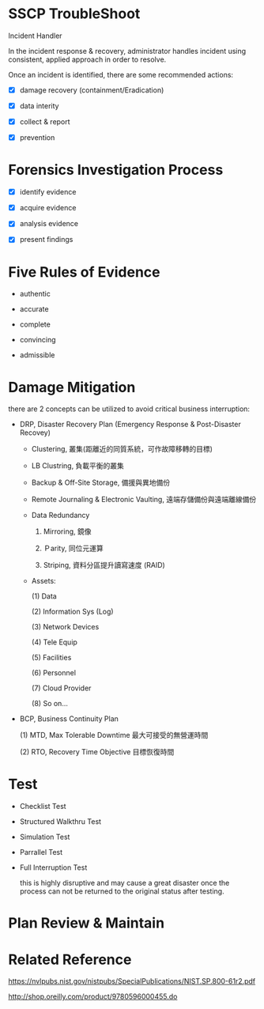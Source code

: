 # SSCP TroubleShoot

Incident Handler

In the incident response & recovery, administrator handles incident using consistent, applied approach in order to resolve.

Once an incident is identified, there are some recommended actions:

- [x] damage recovery (containment/Eradication)

- [x] data interity

- [x] collect & report

- [x] prevention

# Forensics Investigation Process

- [x] identify evidence

- [x] acquire evidence

- [x] analysis evidence

- [x] present findings

# Five Rules of Evidence

* authentic

* accurate

* complete

* convincing
 
* admissible

# Damage Mitigation 

there are 2 concepts can be utilized to avoid critical business interruption:

* DRP, Disaster Recovery Plan (Emergency Response & Post-Disaster Recovey)

  * Clustering, 叢集(距離近的同質系統，可作故障移轉的目標)
  
  * LB Clustring, 負載平衡的叢集

  * Backup & Off-Site Storage, 備援與異地備份
  
  * Remote Journaling & Electronic Vaulting, 遠端存儲備份與遠端離線備份
  
  * Data Redundancy 
  
     1. Mirroring, 鏡像 
     
     2. Ｐarity, 同位元運算
     
     3. Striping, 資料分區提升讀寫速度 (RAID)

  * Assets:
  
    (1) Data
  
    (2) Information Sys (Log)
  
    (3) Network Devices
  
    (4) Tele Equip
  
    (5) Facilities
   
    (6) Personnel
   
    (7) Cloud Provider
  
    (8) So on...

* BCP, Business Continuity Plan

  (1) MTD, Max Tolerable Downtime 最大可接受的無營運時間
  
  (2) RTO, Recovery Time Objective 目標恢復時間
  
# Test

* Checklist Test

* Structured Walkthru Test

* Simulation Test

* Parrallel Test

* Full Interruption Test 

   this is highly disruptive and may cause a great disaster once the process can not be returned to the original status after testing.

# Plan Review & Maintain

# Related Reference

https://nvlpubs.nist.gov/nistpubs/SpecialPublications/NIST.SP.800-61r2.pdf

http://shop.oreilly.com/product/9780596000455.do


